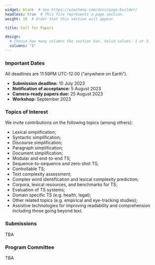 ```yaml
---
widget: blank  # See https://wowchemy.com/docs/page-builder/
headless: true  # This file represents a page section.
weight: 10  # Order that this section will appear.

title: Call for Papers

design:
  # Choose how many columns the section has. Valid values: 1 or 2.
  columns: "1"
---
```


### Important Dates

All deadlines are 11:59PM UTC-12:00 (“anywhere on Earth”).

- **Submission deadline:** 10 July 2023
- **Notification of acceptance:** 5 August 2023
- **Camera-ready papers due:** 25 August 2023
- **Workshop:** September 2023

### Topics of Interest

We invite contributions on the following topics (among others):

- Lexical simplification;
- Syntactic simplification;
- Discourse simplification;
- Paragraph simplification;
- Document simplification;
- Modular and end-to-end TS;
- Sequence-to-sequence and zero-shot TS;
- Controllable TS;
- Text complexity assessment;
- Complex word identification and lexical complexity prediction;
- Corpora, lexical resources, and benchmarks for TS;
- Evaluation of TS systems;
- Domain specific TS (e.g. health, legal);
- Other related topics (e.g. empirical and eye-tracking studies);
- Assistive technologies for improving readability and comprehension including those going beyond text.

### Submissions

TBA

### Program Committee

TBA
